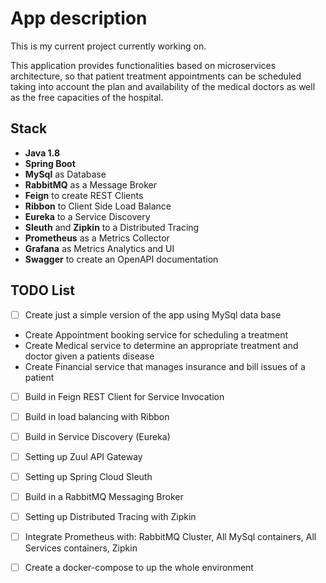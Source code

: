 # App description
This is my current project currently working on.

This application provides functionalities based on microservices architecture, so that patient treatment appointments can be scheduled taking into account the plan and availability of the medical doctors as well as the free capacities of the hospital.

## Stack
- **Java 1.8**
- **Spring Boot**
- **MySql** as Database
- **RabbitMQ** as a Message Broker
- **Feign** to create REST Clients
- **Ribbon** to Client Side Load Balance
- **Eureka** to a Service Discovery
- **Sleuth** and **Zipkin** to a Distributed Tracing
- **Prometheus** as a Metrics Collector
- **Grafana** as Metrics Analytics and UI
- **Swagger** to create an OpenAPI documentation
 
## TODO List

- [ ] Create just a simple version of the app using MySql data base
 - Create Appointment booking service for scheduling a treatment 
 - Create Medical service to determine an appropriate treatment and doctor given a patients disease
 - Create Financial service that manages insurance and bill issues of a patient
- [ ] Build in Feign REST Client for Service Invocation
- [ ] Build in load balancing with Ribbon
- [ ] Build in Service Discovery (Eureka)
- [ ] Setting up Zuul API Gateway
- [ ] Setting up Spring Cloud Sleuth
- [ ] Build in a RabbitMQ Messaging Broker 
- [ ] Setting up Distributed Tracing with Zipkin  
- [ ] Integrate Prometheus with: RabbitMQ Cluster, All MySql containers, All Services containers, Zipkin
- [ ] Create a docker-compose to up the whole environment

